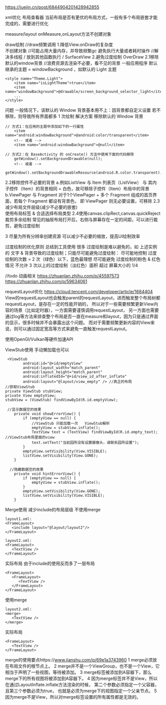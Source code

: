 https://juejin.cn/post/6844904201428942855

xml优化
布局查看器  当前布局是否有更优的布局方式，一般有多个布局嵌套才能完成的，需要进行优化

measure/layout  onMeasure,onLayout方法不创建对象  


draw绘制   //draw频繁调用
1.降低View.onDraw的复杂度  
 不创建对象   //可能占用大量内存，并导致频繁gc
 避免执行大量或者耗时操作  //解决多线程 / 放到其他函数执行 / SurfaceView
2.避免过度绘制 OverDraw
  2.1移除默认的window背景    //浪费资源去渲染不必要，看不见的背景
     一般应用程序 默认 继承的主题 = windowBackground ，如默认的 Light 主题
```
<style name="Theme.Light">
    <item name="isLightTheme">true</item>
    <item name="windowBackground">@drawable/screen_background_selector_light</item>
    ...
</style>
```
问题 一般情况下，该默认的 Window 背景基本用不上：因背景都自定义设置 若不移除，则导致所有界面都多 1 次绘制
解决方案 移除默认的 Window 背景
```
// 方式1：在应用的主题中添加如下的一行属性
	<item name="android:windowBackground">@android:color/transparent</item>
	<!-- 或者 -->
	<item name="android:windowBackground">@null</item>

// 方式2：在 BaseActivity 的 onCreate() 方法中使用下面的代码移除
	getWindow().setBackgroundDrawable(null);
	<!-- 或者 -->
	getWindow().setBackgroundDrawableResource(android.R.color.transparent);
```
  2.2移除控件不必要的背景
    a.例如ListView 与 Item 列表页（ListView） 与 其内子控件（Item）的背景相同 = 白色，故可移除子控件（Item）布局中的背景
    b.ViewPager 与 Fragment 对于1个ViewPager + 多个 Fragment 组成的首页界面，若每个 Fragment 都设有背景色，
      即 ViewPager 则无必要设置，可移除
  2.3减少布局文件层级(减少不必要的嵌套)    
          使用布局标签<merge> & 合适选择布局类型
  2.4使用canvas.clipRect,canvas.quickReject裁剪多余绘制
    常见的抽屉布局打开后，右侧与屏幕存在一定的间距，可以进行裁剪，避免过度绘制

3 尽量为所有分辨率创建资源
  可以减少不必要的缩放，提高UI绘制效率

过度绘制的优化原则  总结到工具使用
很多 过度绘制是难以避免的，如 上述实例的 文字 & 背景导致的过度绘制；只能尽可能避免过度绘制：
 尽可能地控制 过度绘制的次数 =  2 次（绿色）以下，蓝色最理想
 尽可能避免 过度绘制的粉色 & 红色情况
 不允许 3 次以上的过度绘制（淡红色）面积 超过 屏幕大小的 1/4

//todo 动画相关 https://zhuanlan.zhihu.com/p/45597573
https://zhuanlan.zhihu.com/p/59634061

requestLayout优化
https://cloud.tencent.com/developer/article/1684404
View的requestLayout也会触发parent的requestLayout，进而触发整个布局树都requestLayout，是存在一定的性能开销的，
所以对于一些需要频繁更新View内容的场景（比如定时器），一方面需要谨慎调用requestLayout，
另一方面也需要通过log等方法来排查整个布局是否一直在measure和layout，因为只是通过界面的显示，很多时候并不会暴露出这个问题。
而对于需要频繁更新内容的View来说，则可以通过固定宽高等方式来避免一直触发requestLayout。

使用OpenGl/Vulkan等硬件加速API

ViewStub使用   手动懒加载也可以
```
 <ViewStub
        android:id="@+id/emptyView"
        android:layout_width="match_parent"
        android:layout_height="match_parent"
        android:inflatedId="@+id/view_id_after_inflate"
        android:layout="@layout/view_empty" /> //真正的布局
//获取ViewStub        
private ViewStub stubView;
private View emptyView;
stubView = (ViewStub) findViewById(R.id.emptyView);

 //显示数据空的效果
    private void showErrorView() {
        if (emptyView == null) {
            //ViewStub 只能加载一次   ViewStub解析
            emptyView = stubView.inflate(); 
            TextView text = (TextView) findViewById(R.id.empty_text); //ViewStub布局里面的view
            text.setText("当前园所没有设置摄像头，请联系园所设置");
        }
        emptyView.setVisibility(View.VISIBLE);
        listView.setVisibility(View.GONE);
    }

  //隐藏数据空的效果
    private void hintErrorView() {
        if (emptyView == null) {
            emptyView = stubView.inflate();
        }
        emptyView.setVisibility(View.GONE);
        listView.setVisibility(View.VISIBLE);
    }         
``` 

Merge使用  减少include的布局层级
不使用merge
```
layout1.xml:
<FrameLayout>
   <include layout="@layout/layout2"/>
</FrameLayout>

layout2.xml:
<FrameLayout>
   <TextView />
</FrameLayout>
```
实际布局   由于include的使用反而多了一层布局
```
<FrameLayout>
   <FrameLayout>
      <TextView />
   </FrameLayout>
</FrameLayout>
```

使用merge
```
layout2.xml:
<merge>
   <TextView />
</merge>
```
实际布局
```
<FrameLayout>
   <TextView />
</FrameLayout>
```
merge的使用要点https://www.jianshu.com/p/69e1a3743960
1 merge必须放在布局文件的根节点上。
2 merge并不是一个ViewGroup，也不是一个View，它相当于声明了一些视图，等待被添加。
3 merge标签被添加到A容器下，那么merge下的所有视图将被添加到A容器下。
4 因为merge标签并不是View，所以在通过LayoutInflate.inflate方法渲染的时候， 第二个参数必须指定一个父容器，且第三个参数必须为true，
   也就是必须为merge下的视图指定一个父亲节点。
5 因为merge不是View，所以对merge标签设置的所有属性都是无效的。
